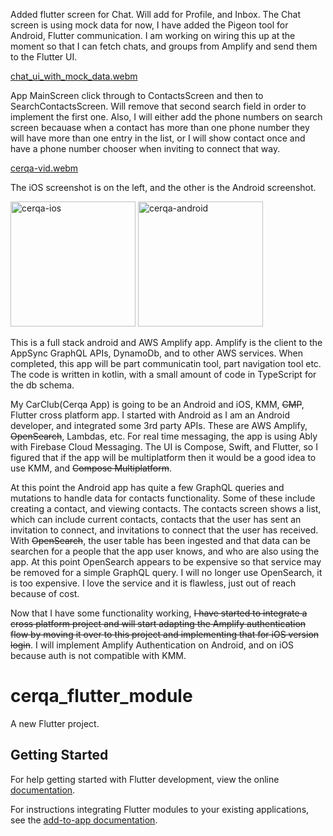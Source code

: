 Added flutter screen for Chat. Will add for Profile, and Inbox. The Chat screen is using mock data for now, I have added the Pigeon tool for Android, Flutter communication. I am working on wiring this up at the moment so that I can fetch chats, and groups from Amplify and send them to the Flutter UI.

[chat_ui_with_mock_data.webm](https://github.com/user-attachments/assets/b2755c96-8bc5-4b9a-a098-00f3b872d930)

App MainScreen click through to ContactsScreen and then to SearchContactsScreen. Will remove that second search field in order to implement the first one. Also, I will either add the phone numbers on search screen becauase when a contact has more than one phone number they will have more than one entry in the list, or I will show contact once and have a phone number chooser when inviting to connect that way.

[cerqa-vid.webm](https://github.com/user-attachments/assets/accba938-4d98-4507-a810-44cd0b920676)

The iOS screenshot is on the left, and the other is the Android screenshot.

<img width="200" alt="cerqa-ios" src="https://github.com/user-attachments/assets/34ddaa20-c2dc-447c-a287-e1cba69eecb1" />
<img width="200" alt="cerqa-android" src="https://github.com/user-attachments/assets/d1533587-07e7-47c0-8356-3f0f2ee30f00" />

This is a full stack android and AWS Amplify app. Amplify is the client to the AppSync GraphQL APIs, DynamoDb, and to other AWS services.  When completed, this app will be part communicatin tool, part navigation tool etc. The code is written in kotlin, with a small amount of code in TypeScript for the db schema.

My CarClub(Cerqa App) is going to be an Android and iOS, KMM, <s>CMP</s>, Flutter cross platform app. I started with Android as I am an Android developer, and integrated some 3rd party APIs. These are AWS Amplify, <s>OpenSearch</s>, Lambdas, etc. For real time messaging, the app is using Ably with Firebase Cloud Messaging. The UI is Compose, Swift, and Flutter, so I figured that if the app will be multiplatform then it would be a good idea to use KMM, and <s>Compose Multiplatform</s>.

At this point the Android app has quite a few GraphQL queries and mutations to handle data for contacts functionality. Some of these include creating a contact, and viewing contacts. The contacts screen shows a list, which can include current contacts, contacts that the user has sent an invitation to connect, and invitations to connect that the user has received. With <s>OpenSearch</s>, the user table has been ingested and that data can be searchen for a people that the app user knows, and who are also using the app. At this point OpenSearch appears to be expensive so that service may be removed for a simple GraphQL query. I will no longer use OpenSearch, it is too expensive. I love the service and it is flawless, just out of reach because of cost.

Now that I have some functionality working, <s>I have started to integrate a cross platform project and will start adapting the Amplify authentication flow by moving it over to this project and implementing that for iOS version login</s>. I will implement Amplify Authentication on Android, and on iOS because auth is not compatible with KMM.
# cerqa_flutter_module

A new Flutter project.

## Getting Started

For help getting started with Flutter development, view the online
[documentation](https://flutter.dev/).

For instructions integrating Flutter modules to your existing applications,
see the [add-to-app documentation](https://flutter.dev/to/add-to-app).

